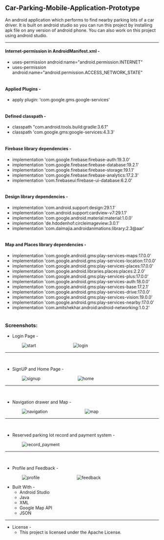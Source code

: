 ## Car-Parking-Mobile-Application-Prototype

An android application which performs to find nearby parking lots of a car driver. It is built on android studio so you can run this project by installing apk file on any version of android phone. You can also work on this project using android studio.
- - - -
#### Internet-permission in AndroidManifest.xml -
* uses-permission android:name="android.permission.INTERNET"
* uses-permission android:name="android.permission.ACCESS_NETWORK_STATE"<br><br>
#### Applied Plugins -
* apply plugin: 'com.google.gms.google-services'<br><br>
#### Defined classpath -
* classpath "com.android.tools.build:gradle:3.6.1"
* classpath 'com.google.gms:google-services:4.3.3'<br><br>
#### Firebase library dependencies -
* implementation 'com.google.firebase:firebase-auth:19.3.0'
* implementation 'com.google.firebase:firebase-database:19.2.1'
* implementation 'com.google.firebase:firebase-storage:19.1.1'
* implementation 'com.google.firebase:firebase-analytics:17.2.3'
* implementation 'com.firebaseui:firebase-ui-database:6.2.0'<br><br>
#### Design library dependencies -
* implementation 'com.android.support:design:29.1.1'
* implementation 'com.android.support:cardview-v7:29.1.1'
* implementation 'com.google.android.material:material:1.0.0'
* implementation 'de.hdodenhof:circleimageview:3.0.1'
* implementation 'com.daimajia.androidanimations:library:2.3@aar'<br><br>
#### Map and Places library dependencies -
* implementation 'com.google.android.gms:play-services-maps:17.0.0'
* implementation 'com.google.android.gms:play-services-location:17.0.0'
* implementation 'com.google.android.gms:play-services-places:17.0.0'
* implementation 'com.google.android.libraries.places:places:2.2.0'
* implementation 'com.google.android.gms:play-services-plus:17.0.0'
* implementation 'com.google.android.gms:play-services-auth:18.0.0'
* implementation 'com.google.android.gms:play-services-base:17.2.1'
* implementation 'com.google.android.gms:play-services-drive:17.0.0'
* implementation 'com.google.android.gms:play-services-vision:19.0.0'
* implementation 'com.google.android.gms:play-services-nearby:17.0.0'
* implementation 'com.amitshekhar.android:android-networking:1.0.2'<br><br>

### Screenshots:

* Login Page - 

&nbsp;&nbsp;&nbsp;&nbsp;&nbsp;&nbsp;&nbsp;&nbsp;&nbsp;&nbsp;&nbsp;&nbsp;&nbsp;    ![start](https://user-images.githubusercontent.com/37416018/101273199-8aaef300-37bd-11eb-93ed-70b20ef64062.JPG) &nbsp;&nbsp;&nbsp;&nbsp;&nbsp;&nbsp;&nbsp;&nbsp;&nbsp;&nbsp;&nbsp;&nbsp;&nbsp;&nbsp;&nbsp;&nbsp;&nbsp;&nbsp;&nbsp;&nbsp;&nbsp;&nbsp;&nbsp;&nbsp;&nbsp;&nbsp;&nbsp;&nbsp;&nbsp;    ![login](https://user-images.githubusercontent.com/37416018/101273208-91d60100-37bd-11eb-9220-e4b30ccba53e.JPG)
- - - -
<br>

* SignUP and Home Page - 

&nbsp;&nbsp;&nbsp;&nbsp;&nbsp;&nbsp;&nbsp;&nbsp;&nbsp;&nbsp;&nbsp;&nbsp;&nbsp;    ![signup](https://user-images.githubusercontent.com/37416018/101273210-93072e00-37bd-11eb-9567-be2401c8eaf0.JPG) &nbsp;&nbsp;&nbsp;&nbsp;&nbsp;&nbsp;&nbsp;&nbsp;&nbsp;&nbsp;&nbsp;&nbsp;&nbsp;&nbsp;&nbsp;&nbsp;&nbsp;&nbsp;&nbsp;&nbsp;&nbsp;&nbsp;&nbsp;&nbsp;&nbsp;&nbsp;&nbsp;&nbsp;&nbsp;    ![home](https://user-images.githubusercontent.com/37416018/101273211-939fc480-37bd-11eb-89b5-1f520fa72a73.JPG)
- - - -
<br>

* Navigation drawer and Map - 

&nbsp;&nbsp;&nbsp;&nbsp;&nbsp;&nbsp;&nbsp;&nbsp;&nbsp;&nbsp;&nbsp;&nbsp;&nbsp;    ![navigation](https://user-images.githubusercontent.com/37416018/101273213-94385b00-37bd-11eb-87f7-ce7137d9774c.JPG)
&nbsp;&nbsp;&nbsp;&nbsp;&nbsp;&nbsp;&nbsp;&nbsp;&nbsp;&nbsp;&nbsp;&nbsp;&nbsp;&nbsp;&nbsp;&nbsp;&nbsp;&nbsp;&nbsp;&nbsp;&nbsp;&nbsp;&nbsp;&nbsp;&nbsp;&nbsp;&nbsp;&nbsp;&nbsp;
![map](https://user-images.githubusercontent.com/37416018/101273214-94385b00-37bd-11eb-8972-aed73038958d.JPG)
- - - -
<br>

* Reserved parking lot record and payment system - 

&nbsp;&nbsp;&nbsp;&nbsp;&nbsp;&nbsp;&nbsp;&nbsp;&nbsp;&nbsp;&nbsp;&nbsp;&nbsp;    ![record_payment](https://user-images.githubusercontent.com/37416018/101273217-96021e80-37bd-11eb-8302-12bc91a574a0.JPG)
- - - -
<br>

* Profile and Feedback - 

&nbsp;&nbsp;&nbsp;&nbsp;&nbsp;&nbsp;&nbsp;&nbsp;&nbsp;&nbsp;&nbsp;&nbsp;&nbsp;    ![profile](https://user-images.githubusercontent.com/37416018/101273216-95698800-37bd-11eb-89ba-ceb2363430ce.JPG) &nbsp;&nbsp;&nbsp;&nbsp;&nbsp;&nbsp;&nbsp;&nbsp;&nbsp;&nbsp;&nbsp;&nbsp;&nbsp;&nbsp;&nbsp;&nbsp;&nbsp;&nbsp;&nbsp;&nbsp;&nbsp;&nbsp;&nbsp;&nbsp;&nbsp;&nbsp;&nbsp;&nbsp;&nbsp;    ![feedback](https://user-images.githubusercontent.com/37416018/101273215-94d0f180-37bd-11eb-9b1f-9387a8456432.JPG)
<br>
* Built With - 
    * Android Studio
    * Java
    * XML
    * Google Map API
    * JSON
- - - -

* License -
    * This project is licensed under the Apache License.
